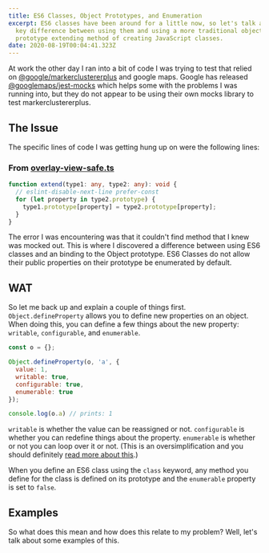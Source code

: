 ```yaml
---
title: ES6 Classes, Object Prototypes, and Enumeration
excerpt: ES6 classes have been around for a little now, so let's talk about a
  key difference between using them and using a more traditional object
  prototype extending method of creating JavaScript classes.
date: 2020-08-19T00:04:41.323Z
---
```

At work the other day I ran into a bit of code I was trying to test that relied on [@google/markerclustererplus](https://github.com/googlemaps/v3-utility-library/tree/master/packages/markerclustererplus) and google maps. Google has released [@googlemaps/jest-mocks](https://github.com/googlemaps/v3-utility-library/tree/master/packages/jest-mocks) which helps some with the problems I was running into, but they do not appear to be using their own mocks library to test markerclustererplus.

## The Issue

The specific lines of code I was getting hung up on were the following lines:

### From [overlay-view-safe.ts](https://github.com/googlemaps/v3-utility-library/blob/c6b74da7eb6748b404c0174e35d217d973560b09/packages/markerclustererplus/src/overlay-view-safe.ts#L28-L33)

```typescript
function extend(type1: any, type2: any): void {
  // eslint-disable-next-line prefer-const
  for (let property in type2.prototype) {
    type1.prototype[property] = type2.prototype[property];
  }
}
```

The error I was encountering was that it couldn't find method that I knew was mocked out. This is where I discovered a difference between using ES6 classes and an binding to the Object prototype. ES6 Classes do not allow their public properties on their prototype be enumerated by default.

## WAT

So let me back up and explain a couple of things first. `Object.defineProperty` allows you to define new properties on an object. When doing this, you can define a few things about the new property: `writable`, `configurable`, and `enumerable`.

```js
const o = {};

Object.defineProperty(o, 'a', {
  value: 1,
  writable: true,
  configurable: true,
  enumerable: true
});

console.log(o.a) // prints: 1
```

`writable` is whether the value can be reassigned or not. `configurable` is whether you can redefine things about the property. `enumerable` is whether or not you can loop over it or not. (This is an oversimplification and you should definitely [read more about this](https://developer.mozilla.org/en-US/docs/Web/JavaScript/Reference/Global_Objects/Object/defineProperty).)

When you define an ES6 class using the `class` keyword, any method you define for the class is defined on its prototype and the `enumerable` property is set to `false`.

## Examples

So what does this mean and how does this relate to my problem? Well, let's talk about some examples of this. 
